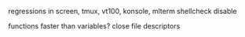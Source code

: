 regressions in screen, tmux, vt100, konsole, mlterm
shellcheck disable

functions faster than variables?
close file descriptors
